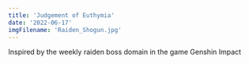 ```yaml
---
title: 'Judgement of Euthymia'
date: '2022-06-17'
imgFilename: 'Raiden_Shogun.jpg'
---
```


Inspired by the weekly raiden boss domain in the game Genshin Impact